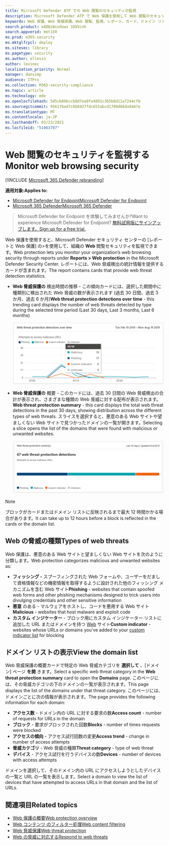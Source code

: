 ```yaml
---
title: Microsoft Defender ATP での Web 閲覧のセキュリティの監視
description: Microsoft Defender ATP で Web 保護を使用して Web 閲覧のセキュリティを監視する
keywords: Web 保護、Web 脅威保護、Web 閲覧、監視、レポート、カード、ドメイン リスト、セキュリティ、フィッシング、マルウェア、悪用、Web サイト、ネットワーク保護、エッジ、Internet Explorer、Chrome、Firefox、Web ブラウザー
search.product: eADQiWindows 10XVcnh
search.appverid: met150
ms.prod: m365-security
ms.mktglfcycl: deploy
ms.sitesec: library
ms.pagetype: security
ms.author: ellevin
author: levinec
localization_priority: Normal
manager: dansimp
audience: ITPro
ms.collection: M365-security-compliance
ms.topic: article
ms.technology: mde
ms.openlocfilehash: 5d5cb89bccb0d7ea0fa4891c3b5b0d11a7244cf8
ms.sourcegitcommit: 956176ed7c8b8427fdc655abcd1709d86da9447e
ms.translationtype: MT
ms.contentlocale: ja-JP
ms.lasthandoff: 03/23/2021
ms.locfileid: "51063707"
---
```

# <a name="monitor-web-browsing-security"></a><span data-ttu-id="213f2-104">Web 閲覧のセキュリティを監視する</span><span class="sxs-lookup"><span data-stu-id="213f2-104">Monitor web browsing security</span></span>

[!INCLUDE [Microsoft 365 Defender rebranding](../../includes/microsoft-defender.md)]

<span data-ttu-id="213f2-105">**適用対象:**</span><span class="sxs-lookup"><span data-stu-id="213f2-105">**Applies to:**</span></span>
- [<span data-ttu-id="213f2-106">Microsoft Defender for Endpoint</span><span class="sxs-lookup"><span data-stu-id="213f2-106">Microsoft Defender for Endpoint</span></span>](https://go.microsoft.com/fwlink/p/?linkid=2146631)
- [<span data-ttu-id="213f2-107">Microsoft 365 Defender</span><span class="sxs-lookup"><span data-stu-id="213f2-107">Microsoft 365 Defender</span></span>](https://go.microsoft.com/fwlink/?linkid=2118804)

><span data-ttu-id="213f2-108">Microsoft Defender for Endpoint を体験してみませんか?</span><span class="sxs-lookup"><span data-stu-id="213f2-108">Want to experience Microsoft Defender for Endpoint?</span></span> [<span data-ttu-id="213f2-109">無料試用版にサインアップします。</span><span class="sxs-lookup"><span data-stu-id="213f2-109">Sign up for a free trial.</span></span>](https://www.microsoft.com/microsoft-365/windows/microsoft-defender-atp?ocid=docs-wdatp-main-abovefoldlink&rtc=1)

<span data-ttu-id="213f2-110">Web 保護を使用すると、Microsoft Defender セキュリティ センターの [レポートと Web 保護] の>を使用して、組織の **Web** 閲覧セキュリティを監視できます。</span><span class="sxs-lookup"><span data-stu-id="213f2-110">Web protection lets you monitor your organization’s web browsing security through reports under **Reports > Web protection** in the Microsoft Defender Security Center.</span></span> <span data-ttu-id="213f2-111">レポートには、Web 脅威検出の統計情報を提供するカードが含まれます。</span><span class="sxs-lookup"><span data-stu-id="213f2-111">The report contains cards that provide web threat detection statistics.</span></span>

- <span data-ttu-id="213f2-112">**Web 脅威保護の** 検出時間の推移 - この傾向カードには、選択した期間中に種類別に検出された Web 脅威の数が表示されます (過去 30 日間、過去 3 か月、過去 6 か月)</span><span class="sxs-lookup"><span data-stu-id="213f2-112">**Web threat protection detections over time** - this trending card displays the number of web threats detected by type during the selected time period (Last 30 days, Last 3 months, Last 6 months)</span></span>
 
    ![Web 脅威の保護検出を時間の間に示すカードの画像](images/wtp-blocks-over-time.png)

- <span data-ttu-id="213f2-114">**Web 脅威保護の** 概要 - このカードには、過去 30 日間の Web 脅威検出の合計が表示され、さまざまな種類の Web 脅威に対する配布が表示されます。</span><span class="sxs-lookup"><span data-stu-id="213f2-114">**Web threat protection summary** - this card displays the total web threat detections in the past 30 days, showing distribution across the different types of web threats.</span></span> <span data-ttu-id="213f2-115">スライスを選択すると、悪意のある Web サイトや望ましくない Web サイトで見つかったドメインの一覧が開きます。</span><span class="sxs-lookup"><span data-stu-id="213f2-115">Selecting a slice opens the list of the domains that were found with malicious or unwanted websites.</span></span>

    ![Web 脅威保護の概要を示すカードの画像](images/wtp-summary.png)

>[!Note]
><span data-ttu-id="213f2-117">ブロックがカードまたはドメイン リストに反映されるまで最大 12 時間かかる場合があります。</span><span class="sxs-lookup"><span data-stu-id="213f2-117">It can take up to 12 hours before a block is reflected in the cards or the domain list.</span></span>

## <a name="types-of-web-threats"></a><span data-ttu-id="213f2-118">Web の脅威の種類</span><span class="sxs-lookup"><span data-stu-id="213f2-118">Types of web threats</span></span>

<span data-ttu-id="213f2-119">Web 保護は、悪意のある Web サイトと望ましくない Web サイトを次のように分類します。</span><span class="sxs-lookup"><span data-stu-id="213f2-119">Web protection categorizes malicious and unwanted websites as:</span></span>

- <span data-ttu-id="213f2-120">**フィッシング -** スプーフィングされた Web フォームや、ユーザーをだまして資格情報などの機密情報を取得するように設計された他のフィッシング メカニズムを含む Web サイト</span><span class="sxs-lookup"><span data-stu-id="213f2-120">**Phishing** - websites that contain spoofed web forms and other phishing mechanisms designed to trick users into divulging credentials and other sensitive information</span></span>
- <span data-ttu-id="213f2-121">**悪意** のある - マルウェアをホストし、コードを悪用する Web サイト</span><span class="sxs-lookup"><span data-stu-id="213f2-121">**Malicious** - websites that host malware and exploit code</span></span>
- <span data-ttu-id="213f2-122">**カスタム インジケーター** - ブロック用にカスタム インジケーター リストに追加した URL またはドメインを持つ [Web](manage-indicators.md) サイト</span><span class="sxs-lookup"><span data-stu-id="213f2-122">**Custom indicator** - websites whose URLs or domains you've added to your [custom indicator list](manage-indicators.md) for blocking</span></span>

## <a name="view-the-domain-list"></a><span data-ttu-id="213f2-123">ドメイン リストの表示</span><span class="sxs-lookup"><span data-stu-id="213f2-123">View the domain list</span></span>

<span data-ttu-id="213f2-124">Web 脅威保護の概要カードで特定の Web 脅威カテゴリを **選択して** 、[ドメイン] ページ **を開** きます。</span><span class="sxs-lookup"><span data-stu-id="213f2-124">Select a specific web threat category in the **Web threat protection summary** card to open the **Domains** page.</span></span> <span data-ttu-id="213f2-125">このページには、その脅威カテゴリの下のドメインの一覧が表示されます。</span><span class="sxs-lookup"><span data-stu-id="213f2-125">This page displays the list of the domains under that threat category.</span></span> <span data-ttu-id="213f2-126">このページには、ドメインごとに次の情報が表示されます。</span><span class="sxs-lookup"><span data-stu-id="213f2-126">The page provides the following information for each domain:</span></span>

- <span data-ttu-id="213f2-127">**アクセス数** - ドメイン内の URL に対する要求の数</span><span class="sxs-lookup"><span data-stu-id="213f2-127">**Access count** - number of requests for URLs in the domain</span></span>
- <span data-ttu-id="213f2-128">**ブロック** - 要求がブロックされた回数</span><span class="sxs-lookup"><span data-stu-id="213f2-128">**Blocks** - number of times requests were blocked</span></span>
- <span data-ttu-id="213f2-129">**アクセスの傾向** - アクセス試行回数の変更</span><span class="sxs-lookup"><span data-stu-id="213f2-129">**Access trend** - change in number of access attempts</span></span>
- <span data-ttu-id="213f2-130">**脅威カテゴリ** - Web 脅威の種類</span><span class="sxs-lookup"><span data-stu-id="213f2-130">**Threat category** - type of web threat</span></span>
- <span data-ttu-id="213f2-131">**デバイス** - アクセス試行を行うデバイスの数</span><span class="sxs-lookup"><span data-stu-id="213f2-131">**Devices** - number of devices with access attempts</span></span>

<span data-ttu-id="213f2-132">ドメインを選択して、そのドメイン内の URL にアクセスしようとしたデバイスの一覧と URL の一覧を表示します。</span><span class="sxs-lookup"><span data-stu-id="213f2-132">Select a domain to view the list of devices that have attempted to access URLs in that domain and the list of URLs.</span></span>

## <a name="related-topics"></a><span data-ttu-id="213f2-133">関連項目</span><span class="sxs-lookup"><span data-stu-id="213f2-133">Related topics</span></span>

- [<span data-ttu-id="213f2-134">Web 保護の概要</span><span class="sxs-lookup"><span data-stu-id="213f2-134">Web protection overview</span></span>](web-protection-overview.md)
- [<span data-ttu-id="213f2-135">Web コンテンツ のフィルター処理</span><span class="sxs-lookup"><span data-stu-id="213f2-135">Web content filtering</span></span>](web-content-filtering.md)
- [<span data-ttu-id="213f2-136">Web 脅威保護</span><span class="sxs-lookup"><span data-stu-id="213f2-136">Web threat protection</span></span>](web-threat-protection.md)
- [<span data-ttu-id="213f2-137">Web の脅威に対応する</span><span class="sxs-lookup"><span data-stu-id="213f2-137">Respond to web threats</span></span>](web-protection-response.md)
